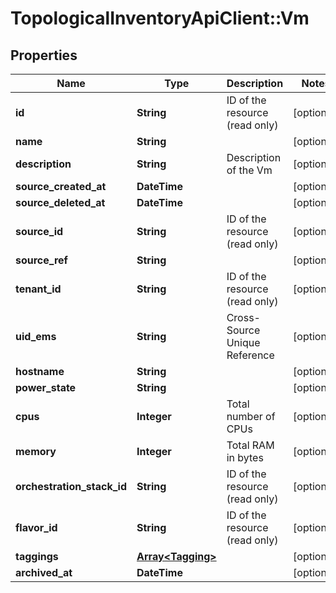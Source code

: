 # TopologicalInventoryApiClient::Vm

## Properties
Name | Type | Description | Notes
------------ | ------------- | ------------- | -------------
**id** | **String** | ID of the resource (read only) | [optional] 
**name** | **String** |  | [optional] 
**description** | **String** | Description of the Vm | [optional] 
**source_created_at** | **DateTime** |  | [optional] 
**source_deleted_at** | **DateTime** |  | [optional] 
**source_id** | **String** | ID of the resource (read only) | [optional] 
**source_ref** | **String** |  | [optional] 
**tenant_id** | **String** | ID of the resource (read only) | [optional] 
**uid_ems** | **String** | Cross-Source Unique Reference | [optional] 
**hostname** | **String** |  | [optional] 
**power_state** | **String** |  | [optional] 
**cpus** | **Integer** | Total number of CPUs | [optional] 
**memory** | **Integer** | Total RAM in bytes | [optional] 
**orchestration_stack_id** | **String** | ID of the resource (read only) | [optional] 
**flavor_id** | **String** | ID of the resource (read only) | [optional] 
**taggings** | [**Array&lt;Tagging&gt;**](Tagging.md) |  | [optional] 
**archived_at** | **DateTime** |  | [optional] 


